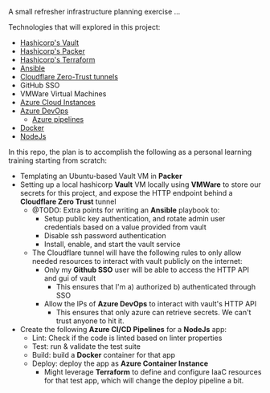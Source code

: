 A small refresher infrastructure planning exercise ...

Technologies that will explored in this project:
- [Hashicorp's Vault](https://www.vaultproject.io/)
- [Hashicorp's Packer](https://www.packer.io/)
- [Hashicorp's Terraform](https://www.terraform.io/)
- [Ansible](https://www.ansible.com/)
- [Cloudflare Zero-Trust tunnels](https://developers.cloudflare.com/cloudflare-one/connections/connect-apps/)
- GitHub SSO
- VMWare Virtual Machines
- [Azure Cloud Instances](https://azure.microsoft.com/en-us/products/container-instances)
- [Azure DevOps](https://azure.microsoft.com/en-us/products/devops)
    - [Azure pipelines](https://azure.microsoft.com/en-us/products/devops/pipelines)
- [Docker](https://www.docker.com/)
- [NodeJs](https://nodejs.org/en/)

In this repo, the plan is to accomplish the following as a personal learning training starting from scratch:
- Templating an Ubuntu-based Vault VM in **Packer**
- Setting up a local hashicorp **Vault** VM locally using **VMWare** to store our secrets for this project, and expose the HTTP endpoint behind a **Cloudflare Zero Trust** tunnel
    - @TODO: Extra points for writing an **Ansible** playbook to:
        - Setup public key authentication, and rotate admin user credentials based on a value provided from vault
        - Disable ssh password authentication
        - Install, enable, and start the vault service
    - The Cloudflare tunnel will have the following rules to only allow needed resources to interact with vault publicly on the internet:
        - Only my **Github SSO** user will be able to access the HTTP API and gui of vault
            - This ensures that I'm a) authorized b) authenticated through SSO
        - Allow the IPs of **Azure DevOps** to interact with vault's HTTP API
            - This ensures that only azure can retrieve secrets. We can't trust anyone to hit it.
- Create the following **Azure CI/CD Pipelines** for a **NodeJs** app:
    - Lint: Check if the code is linted based on linter properties
    - Test: run & validate the test suite
    - Build: build a **Docker** container for that app
    - Deploy: deploy the app as **Azure Container Instance**
        - Might leverage **Terraform** to define and configure IaaC resources for that test app, which will change the deploy pipeline a bit.

